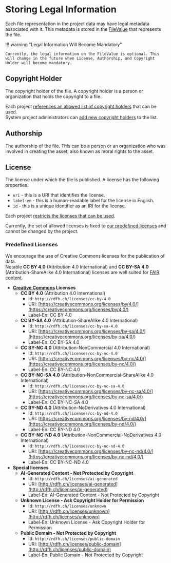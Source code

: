 # Storing Legal Information

Each file representation in the project data may have legal metadata associated with it.
This metadata is stored in the [FileValue](../02-dsp-ontologies/knora-base.md#filevalue) that represents the file.

!!! warning "Legal Information Will Become Mandatory"

    Currently, the legal information on the FileValue is optional. This will change in the future when License, Authorship, and Copyright Holder will become mandatory.

## Copyright Holder

The copyright holder of the file.
A copyright holder is a person or organization that holds the copyright to a file.

Each project [references an allowed list of copyright holders](../../03-endpoints/api-admin/#get-adminprojectsshortcodeprojectshortcodelegal-infocopyright-holders) that can be used.  
System project administrators can [add new copyright holders](../../03-endpoints/api-admin/#post-adminprojectsshortcodeprojectshortcodelegal-infocopyright-holders) to the list.

## Authorship

The authorship of the file.
This can be a person or an organization who was involved in creating the asset, also known as moral rights to the asset.

## License

The license under which the file is published.
A license has the following properties:

- `uri` - this is a URI that identifies the license.
- `label-en` - this is a human-readable label for the license in English.
- `id` - this is a unique identifier as an IRI for the license.

Each project [restricts the licenses that can be used](../../03-endpoints/api-admin/#get-adminprojectsshortcodeprojectshortcodelegal-infolicenses).

Currently, the set of allowed licenses is fixed to [our predefined licenses](#predefined-licenses) and cannot be changed by the project.

### Predefined Licenses

We encourage the use of Creative Commons licenses for the publication of data.  
Notable **CC BY 4.0** (Attribution 4.0 International) and **CC BY-SA 4.0** (Attribution-ShareAlike 4.0 International) licenses are well suited for [FAIR content](https://www.go-fair.org/fair-principles/).

- **[Creative Commons](https://creativecommons.org/) Licenses**
    - **CC BY 4.0** (Attribution 4.0 International)
        - Id: `http://rdfh.ch/licenses/cc-by-4.0`
        - URI: [https://creativecommons.org/licenses/by/4.0/](https://creativecommons.org/licenses/by/4.0/)
        - Label-En: CC BY 4.0
    - **CC BY-SA 4.0** (Attribution-ShareAlike 4.0 International)
        - Id: `http://rdfh.ch/licenses/cc-by-sa-4.0`
        - URI: [https://creativecommons.org/licenses/by-sa/4.0/](https://creativecommons.org/licenses/by-sa/4.0/)
        - Label-En: CC BY-SA 4.0
    - **CC BY-NC 4.0** (Attribution-NonCommercial 4.0 International)
        - Id: `http://rdfh.ch/licenses/cc-by-nc-4.0`
        - URI: [https://creativecommons.org/licenses/by-nc/4.0/](https://creativecommons.org/licenses/by-nc/4.0/)
        - Label-En: CC BY-NC 4.0
    - **CC BY-NC-SA 4.0** (Attribution-NonCommercial-ShareAlike 4.0 International)
        - Id: `http://rdfh.ch/licenses/cc-by-nc-sa-4.0`
        - URI: [https://creativecommons.org/licenses/by-nc-sa/4.0/](https://creativecommons.org/licenses/by-nc-sa/4.0/)
        - Label-En: CC BY-NC-SA 4.0
    - **CC BY-ND 4.0** (Attribution-NoDerivatives 4.0 International)
        - Id: `http://rdfh.ch/licenses/cc-by-nd-4.0`
        - URI: [https://creativecommons.org/licenses/by-nd/4.0/](https://creativecommons.org/licenses/by-nd/4.0/)
        - Label-En: CC BY-ND 4.0
    - **CC BY-NC-ND 4.0** (Attribution-NonCommercial-NoDerivatives 4.0 International)
        - Id: `http://rdfh.ch/licenses/cc-by-nc-nd-4.0`
        - URI: [https://creativecommons.org/licenses/by-nc-nd/4.0/](https://creativecommons.org/licenses/by-nc-nd/4.0/)
        - Label-En: CC BY-NC-ND 4.0
- **Special licenses**
    - **AI-Generated Content - Not Protected by Copyright**
        - Id: `http://rdfh.ch/licenses/ai-generated`
        - URI: [http://rdfh.ch/licenses/ai-generated](http://rdfh.ch/licenses/ai-generated)
        - Label-En: AI-Generated Content - Not Protected by Copyright
    - **Unknown License - Ask Copyright Holder for Permission**
        - Id: `http://rdfh.ch/licenses/unknown`
        - URI: [http://rdfh.ch/licenses/unknown](http://rdfh.ch/licenses/unknown)
        - Label-En: Unknown License - Ask Copyright Holder for Permission
    - **Public Domain - Not Protected by Copyright**
        - Id: `http://rdfh.ch/licenses/public-domain`
        - URI: [http://rdfh.ch/licenses/public-domain](http://rdfh.ch/licenses/public-domain)
        - Label-En: Public Domain - Not Protected by Copyright
